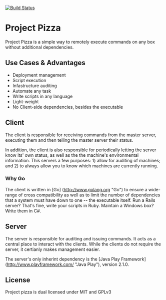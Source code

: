 [![Build Status](https://travis-ci.org/ograycode/project_pizza_client.png?branch=master)](https://travis-ci.org/ograycode/project_pizza_client)

# Project Pizza #

Project Pizza is a simple way to remotely execute commands on any box without additional dependencies. 

## Use Cases & Advantages ##
- Deployment management
- Script execution
- Infastructure auditing
- Automate any task
- Write scripts in any language
- Light-weight
- No Client-side dependencies, besides the executable

## Client ##
The client is responsible for receiving commands from the master server, executing them and then telling the master server their status.

In addition, the client is also responsible for periodically letting the server know its' own status, as well as the the machine's environmental information. This servers a few purposes: 1) allow for auditing of machines; and 2) to always allow you to know which machines are currently running.

### Why Go ###
The client is written in [Go] (http://www.golang.org "Go") to ensure a wide-range of cross compatibility as well as to limit the number of dependencies that a system must have down to one -- the executable itself. Run a Rails server? That's fine, write your scripts in Ruby. Maintain a Windows box? Write them in C#.

## Server ##
The server is responsible for auditing and issuing commands. It acts as a central place to interact with the clients. While the clients do not require the server, it certianly makes management easier.

The server's only inherint dependency is the [Java Play Framework] (http://www.playframework.com/ "Java Play"), version 2.1.0.

## License ##
Project pizza is dual licensed under MIT and GPLv3